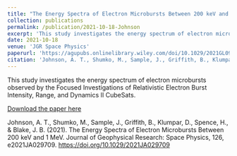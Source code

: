 ```yaml
---
title: "The Energy Spectra of Electron Microbursts Between 200 keV and 1 MeV"
collection: publications
permalink: /publication/2021-10-18-Johnson
excerpt: 'This study investigates the energy spectrum of electron microbursts observed by the Focused Investigations of Relativistic Electron Burst Intensity, Range, and Dynamics II CubeSats.'
date: 2021-10-18
venue: 'JGR Space Physics'
paperurl: 'https://agupubs.onlinelibrary.wiley.com/doi/10.1029/2021GL094696'
citation: 'Johnson, A. T., Shumko, M., Sample, J., Griffith, B., Klumpar, D., Spence, H., & Blake, J. B. (2021). &quot;The Energy Spectra of Electron Microbursts Between 200 keV and 1 MeV.&quot; <i>Journal of Geophysical Research: Space Physics,<i> 126, e2021JA029709. https://doi.org/10.1029/2021JA029709' 
---
```


This study investigates the energy spectrum of electron microbursts observed by the Focused Investigations of Relativistic Electron Burst Intensity, Range, and Dynamics II CubeSats.

[Download the paper here](https://agupubs.onlinelibrary.wiley.com/doi/10.1029/2021JA029709)

Johnson, A. T., Shumko, M., Sample, J., Griffith, B., Klumpar, D., Spence, H., & Blake, J. B. (2021). The Energy Spectra of Electron Microbursts Between 200 keV and 1 MeV. Journal of Geophysical Research: Space Physics, 126, e2021JA029709. https://doi.org/10.1029/2021JA029709
